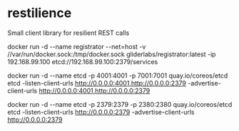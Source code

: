 # restilience
Small client library for resilient REST calls

docker run -d --name registrator --net=host -v //var/run/docker.sock:/tmp/docker.sock gliderlabs/registrator:latest -ip 192.168.99.100 etcd://192.168.99.100:2379/services

docker run -d --name etcd -p 4001:4001 -p 7001:7001 quay.io/coreos/etcd etcd -listen-client-urls http://0.0.0.0:4001,http://0.0.0.0:2379 -advertise-client-urls http://0.0.0.0:4001,http://0.0.0.0:2379

docker run -d --name etcd -p 2379:2379 -p 2380:2380 quay.io/coreos/etcd etcd -listen-client-urls http://0.0.0.0:2379 -advertise-client-urls http://0.0.0.0:2379
